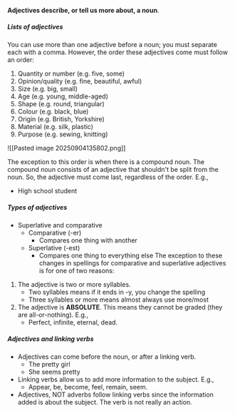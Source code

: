 **Adjectives describe, or tell us more about, a noun**.

##### Lists of adjectives
You can use more than one adjective before a noun; you must separate each with a comma. However, the order these adjectives come must follow an order:
1. Quantity or number (e.g. five, some)
2. Opinion/quality (e.g. fine, beautiful, awful)
3. Size (e.g. big, small)
4. Age (e.g. young, middle-aged)
5. Shape (e.g. round, triangular)
6. Colour (e.g. black, blue)
7. Origin (e.g. British, Yorkshire)
8. Material (e.g. silk, plastic)
9. Purpose (e.g. sewing, knitting)

![[Pasted image 20250904135802.png]]

The exception to this order is when there is a compound noun. The compound noun consists of an adjective that shouldn't be split from the noun. So, the adjective must come last, regardless of the order. E.g.,
- High school student

##### Types of adjectives
- Superlative and comparative
	- Comparative (-er)
		- Compares one thing with another
	- Superlative (-est)
		- Compares one thing to everything else
The exception to these changes in spellings for comparative and superlative adjectives is for one of two reasons:
1. The adjective is two or more syllables.
	- Two syllables means if it ends in -y, you change the spelling
	- Three syllables or more means almost always use more/most
2. The adjective is **ABSOLUTE**. This means they cannot be graded (they are all-or-nothing). E.g.,
	- Perfect, infinite, eternal, dead.

##### Adjectives and linking verbs
- Adjectives can come before the noun, or after a linking verb.
	- The pretty girl
	- She seems pretty
- Linking verbs allow us to add more information to the subject. E.g.,
	- Appear, be, become, feel, remain, seem.
- Adjectives, NOT adverbs follow linking verbs since the information added is about the subject. The verb is not really an action.